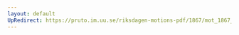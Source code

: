 ```yaml
---
layout: default
UpRedirect: https://pruto.im.uu.se/riksdagen-motions-pdf/1867/mot_1867__ak__109/mot_1867__ak__109-002.pdf
---
```

